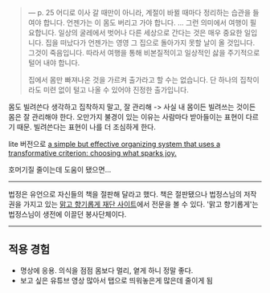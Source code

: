 
> — p. 25
> 어디로 이사 갈 때만이 아니라, 계절이 바뀔 때마다 정리하는 습관을 들여야 합니다.
> 언젠가는 이 몸도 버리고 가야 합니다.
> ... 그런 의미에서 여행이 필요합니다. 일상의 굴레에서 벗어나 다른 세상으로 간다는 것은 매우 중요한 일입니다. 집을 떠났다가 언젠가는 영영 그 집으로 돌아가지 못할 날이 올 것입니다. 그것이 죽음입니다. 따라서 여행을 통해 비본질적이고 일상적인 삻을 주기적으로 털어 내야 합니다.
>
> 집에서 몸만 빠져나온 것을 가르켜 출가라고 할 수는 없습니다. 단 하나의 집착이라도 미련 없이 털고 나올 수 있어야 진정한 출가입니다.

몸도 빌려쓴다 생각하고 집착하지 말고, 잘 관리해
-> 사실 내 몸이든 빌려쓰는 것이든 몸은 잘 관리해야 한다. 오만가지 불경이 있는 이유는 사람마다 받아들이는 표현이 다르기 때문. 빌려쓴다는 표현이 나를 더 조심하게 한다.

lite 버전으로 [a simple but effective organizing system that uses a transformative criterion: choosing what sparks joy.](https://konmari.com/)

호머기질 줄이는데 도움이 됐으면...

---

법정은 유언으로 자신들의 책을 절판해 달라고 했다.
책은 절판됐으나 법정스님의 저작권을 가지고 있는 [맑고 향기롭게 재단 사이트](http://beopjeong.clean94.or.kr/ebook.php)에서 전문을 볼 수 있다. '맑고 향기롭게'는 법정스님이 생전에 이끌던 봉사단체이다.

---

## 적용 경험

- 명상에 응용. 의식을 점점 몸보다 멀리, 옅게 하니 정말 좋다.
- 보고 싶은 유튜브 영상 많아서 탭으로 띄워놓은게 많은데 줄이게 됨
